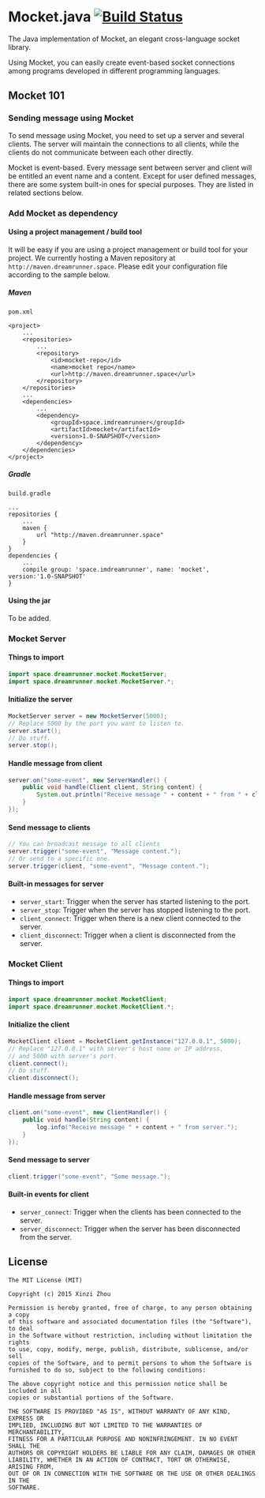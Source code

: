 # Mocket.java [![Build Status](https://travis-ci.org/imdreamrunner/Mocket.java.svg?branch=master)](https://travis-ci.org/imdreamrunner/Mocket.java)

The Java implementation of Mocket, an elegant cross-language socket library.

Using Mocket, you can easily create event-based socket connections among programs
developed in different programming languages.

## Mocket 101

### Sending message using Mocket

To send message using Mocket, you need to set up a server and several clients. The server will maintain the connections
to all clients, while the clients do not communicate between each other directly.

Mocket is event-based. Every message sent between server and client will be entitled an event name and a content.
Except for user defined messages, there are some system built-in ones for special purposes. They are listed in related
sections below.

### Add Mocket as dependency

#### Using a project management / build tool

It will be easy if you are using a project management or build tool for your project. We currently hosting a Maven 
repository at `http://maven.dreamrunner.space`. Please edit your configuration file according to the sample below.

##### Maven

`pom.xml`

```
<project>
    ...
    <repositories>
        ...
        <repository>
            <id>mocket-repo</id>
            <name>mocket repo</name>
            <url>http://maven.dreamrunner.space</url>
        </repository>
    </repositories>
    ...
    <dependencies>
        ...
        <dependency>
            <groupId>space.imdreamrunner</groupId>
            <artifactId>mocket</artifactId>
            <version>1.0-SNAPSHOT</version>
        </dependency>
    </dependencies>
</project>
```

##### Gradle

`build.gradle`

```
...
repositories {
    ...
    maven {
        url "http://maven.dreamrunner.space"
    }
}
dependencies {
    ...
    compile group: 'space.imdreamrunner', name: 'mocket', version:'1.0-SNAPSHOT'
}
```

#### Using the jar

To be added.

### Mocket Server

#### Things to import

```java
import space.dreamrunner.mocket.MocketServer;
import space.dreamrunner.mocket.MocketServer.*;
```

#### Initialize the server

```java
MocketServer server = new MocketServer(5000); 
// Replace 5000 by the port you want to listen to.
server.start();
// Do stuff.
server.stop();
```

#### Handle message from client

```java
server.on("some-event", new ServerHandler() {
    public void handle(Client client, String content) {
        System.out.println("Receive message " + content + " from " + client.toString());
    }
});
```

#### Send message to clients

```java
// You can broadcast message to all clients
server.trigger("some-event", "Message content.");
// Or send to a specific one.
server.trigger(client, "some-event", "Message content.");
```

#### Built-in messages for server

* `server_start`: Trigger when the server has started listening to the port.
* `server_stop`: Trigger when the server has stopped listening to the port.
* `client_connect`: Trigger when there is a new client connected to the server.
* `client_disconnect`: Trigger when a client is disconnected from the server.

### Mocket Client

#### Things to import

```java
import space.dreamrunner.mocket.MocketClient;
import space.dreamrunner.mocket.MocketClient.*;
```

#### Initialize the client

```java
MocketClient client = MocketClient.getInstance("127.0.0.1", 5000);
// Replace "127.0.0.1" with server's host name or IP address,
// and 5000 with server's port.
client.connect();
// Do stuff.
client.disconnect();
```

#### Handle message from server

```java
client.on("some-event", new ClientHandler() {
    public void handle(String content) {
        log.info("Receive message " + content + " from server.");
    }
});
```

#### Send message to server

```java
client.trigger("some-event", "Some message.");
```

#### Built-in events for client

* `server_connect`: Trigger when the clients has been connected to the server.
* `server_disconnect`: Trigger when the server has been disconnected from the server.

## License

```
The MIT License (MIT)

Copyright (c) 2015 Xinzi Zhou

Permission is hereby granted, free of charge, to any person obtaining a copy
of this software and associated documentation files (the "Software"), to deal
in the Software without restriction, including without limitation the rights
to use, copy, modify, merge, publish, distribute, sublicense, and/or sell
copies of the Software, and to permit persons to whom the Software is
furnished to do so, subject to the following conditions:

The above copyright notice and this permission notice shall be included in all
copies or substantial portions of the Software.

THE SOFTWARE IS PROVIDED "AS IS", WITHOUT WARRANTY OF ANY KIND, EXPRESS OR
IMPLIED, INCLUDING BUT NOT LIMITED TO THE WARRANTIES OF MERCHANTABILITY,
FITNESS FOR A PARTICULAR PURPOSE AND NONINFRINGEMENT. IN NO EVENT SHALL THE
AUTHORS OR COPYRIGHT HOLDERS BE LIABLE FOR ANY CLAIM, DAMAGES OR OTHER
LIABILITY, WHETHER IN AN ACTION OF CONTRACT, TORT OR OTHERWISE, ARISING FROM,
OUT OF OR IN CONNECTION WITH THE SOFTWARE OR THE USE OR OTHER DEALINGS IN THE
SOFTWARE.
```
